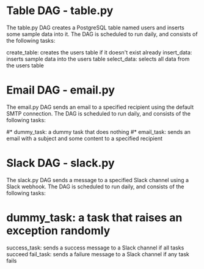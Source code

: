 # Table DAG - table.py
The table.py DAG creates a PostgreSQL table named users and inserts some sample data into it. 
The DAG is scheduled to run daily, and consists of the following tasks:

create_table: creates the users table if it doesn't exist already
insert_data: inserts sample data into the users table
select_data: selects all data from the users table

# Email DAG - email.py
The email.py DAG sends an email to a specified recipient using the default SMTP connection. 
The DAG is scheduled to run daily, and consists of the following tasks:

#* dummy_task: a dummy task that does nothing
#* email_task: sends an email with a subject and some content to a specified recipient

# Slack DAG - slack.py
The slack.py DAG sends a message to a specified Slack channel using a Slack webhook. 
The DAG is scheduled to run daily, and consists of the following tasks:

# dummy_task: a task that raises an exception randomly
success_task: sends a success message to a Slack channel if all tasks succeed
fail_task: sends a failure message to a Slack channel if any task fails
